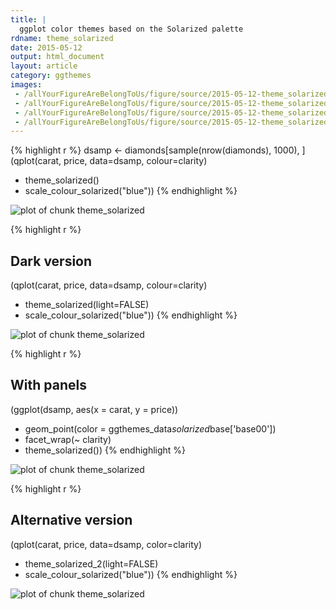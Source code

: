 ```yaml
---
title: |
  ggplot color themes based on the Solarized palette
rdname: theme_solarized
date: 2015-05-12
output: html_document
layout: article
category: ggthemes
images:
 - /allYourFigureAreBelongToUs/figure/source/2015-05-12-theme_solarized//theme_solarized-1.png
 - /allYourFigureAreBelongToUs/figure/source/2015-05-12-theme_solarized//theme_solarized-2.png
 - /allYourFigureAreBelongToUs/figure/source/2015-05-12-theme_solarized//theme_solarized-3.png
 - /allYourFigureAreBelongToUs/figure/source/2015-05-12-theme_solarized//theme_solarized-4.png
---
```





{% highlight r %}
dsamp <- diamonds[sample(nrow(diamonds), 1000), ]
(qplot(carat, price, data=dsamp, colour=clarity)
 + theme_solarized()
 + scale_colour_solarized("blue"))
{% endhighlight %}

![plot of chunk theme_solarized](/allYourFigureAreBelongToUs/figure/source/2015-05-12-theme_solarized/theme_solarized-1.png) 

{% highlight r %}
## Dark version
(qplot(carat, price, data=dsamp, colour=clarity)
 + theme_solarized(light=FALSE)
 + scale_colour_solarized("blue"))
{% endhighlight %}

![plot of chunk theme_solarized](/allYourFigureAreBelongToUs/figure/source/2015-05-12-theme_solarized/theme_solarized-2.png) 

{% highlight r %}
## With panels
 (ggplot(dsamp, aes(x = carat, y = price))
  + geom_point(color = ggthemes_data$solarized$base['base00'])
  + facet_wrap(~ clarity)
  + theme_solarized())
{% endhighlight %}

![plot of chunk theme_solarized](/allYourFigureAreBelongToUs/figure/source/2015-05-12-theme_solarized/theme_solarized-3.png) 

{% highlight r %}
## Alternative version
 (qplot(carat, price, data=dsamp, color=clarity)
  + theme_solarized_2(light=FALSE)
  + scale_colour_solarized("blue"))
{% endhighlight %}

![plot of chunk theme_solarized](/allYourFigureAreBelongToUs/figure/source/2015-05-12-theme_solarized/theme_solarized-4.png) 
